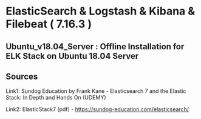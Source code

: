 # ElasticSearch & Logstash & Kibana & Filebeat ( 7.16.3 )

## Ubuntu_v18.04_Server : Offline Installation for ELK Stack on Ubuntu 18.04 Server



## Sources ##
Link1: Sundog Education by Frank Kane - Elasticsearch 7 and the Elastic Stack: In Depth and Hands On (UDEMY)

Link2: ElasticStack7 (pdf) - https://sundog-education.com/elasticsearch/
